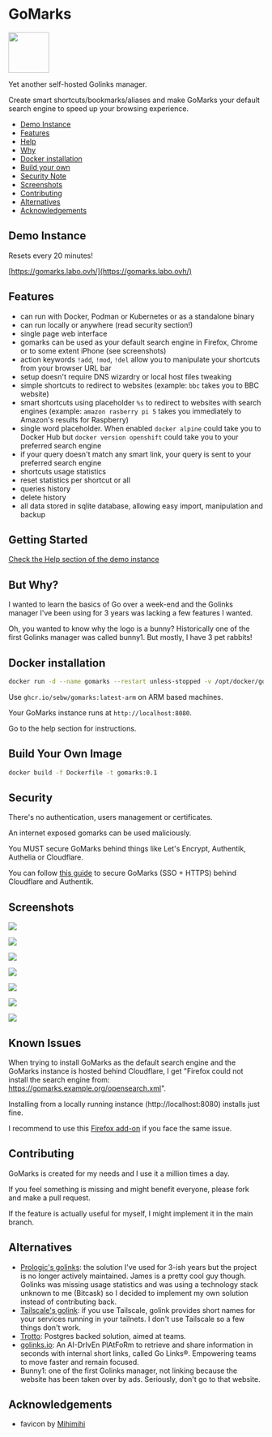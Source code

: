# GoMarks

<img src="https://raw.githubusercontent.com/sebw/gomarks/refs/heads/main/static/favicon.png" height=80>

Yet another self-hosted Golinks manager.

Create smart shortcuts/bookmarks/aliases and make GoMarks your default search engine to speed up your browsing experience.

 - [Demo Instance](#demo)
 - [Features](#features)
 - [Help](#help)
 - [Why](#why)
 - [Docker installation](#install)
 - [Build your own](#build)
 - [Security Note](#security)
 - [Screenshots](#screenshots)
 - [Contributing](#contributing)
 - [Alternatives](#alternatives)
 - [Acknowledgements](#ack)

<a id="demo"></a>
## Demo Instance 

Resets every 20 minutes!

[https://gomarks.labo.ovh/](https://gomarks.labo.ovh/)

<a id="features"></a>
## Features

- can run with Docker, Podman or Kubernetes or as a standalone binary
- can run locally or anywhere (read security section!)
- single page web interface
- gomarks can be used as your default search engine in Firefox, Chrome or to some extent iPhone (see screenshots)
- action keywords `!add`, `!mod`, `!del` allow you to manipulate your shortcuts from your browser URL bar
- setup doesn't require DNS wizardry or local host files tweaking
- simple shortcuts to redirect to websites (example: <code>bbc</code> takes you to BBC website)
- smart shortcuts using placeholder <code>%s</code> to redirect to websites with search engines (example: <code>amazon rasberry pi 5</code> takes you immediately to Amazon's results for Raspberry)
- single word placeholder. When enabled `docker alpine` could take you to Docker Hub but `docker version openshift` could take you to your preferred search engine
- if your query doesn't match any smart link, your query is sent to your preferred search engine
- shortcuts usage statistics
- reset statistics per shortcut or all
- queries history
- delete history
- all data stored in sqlite database, allowing easy import, manipulation and backup

<a id="help"></a>
## Getting Started

[Check the Help section of the demo instance](https://gomarks.labo.ovh/help/)

<a id="why"></a>
## But Why?

I wanted to learn the basics of Go over a week-end and the Golinks manager I've been using for 3 years was lacking a few features I wanted.

Oh, you wanted to know why the logo is a bunny? Historically one of the first Golinks manager was called bunny1. But mostly, I have 3 pet rabbits!

<a id="install"></a>
## Docker installation 

```bash
docker run -d --name gomarks --restart unless-stopped -v /opt/docker/gomarks:/data -p 8080:8080 ghcr.io/sebw/gomarks:latest
```

Use `ghcr.io/sebw/gomarks:latest-arm` on ARM based machines.

Your GoMarks instance runs at `http://localhost:8080`.

Go to the help section for instructions.

<a id="build"></a>
## Build Your Own Image

```bash
docker build -f Dockerfile -t gomarks:0.1
```

<a id="security"></a>
## Security

There's no authentication, users management or certificates. 

An internet exposed gomarks can be used maliciously.

You MUST secure GoMarks behind things like Let's Encrypt, Authentik, Authelia or Cloudflare.

You can follow [this guide](https://blog.wains.be/2023/2023-01-07-cloudflare-zero-trust-authentik/) to secure GoMarks (SSO + HTTPS) behind Cloudflare and Authentik.

<a id="screenshots"></a>
## Screenshots

![](https://raw.githubusercontent.com/sebw/gomarks/refs/heads/main/screenshots/index.png)

![](https://raw.githubusercontent.com/sebw/gomarks/refs/heads/main/screenshots/edit.png)

![](https://raw.githubusercontent.com/sebw/gomarks/refs/heads/main/screenshots/fallback.png)

![](https://raw.githubusercontent.com/sebw/gomarks/refs/heads/main/static/help/chrome_step1.png)

![](https://raw.githubusercontent.com/sebw/gomarks/refs/heads/main/static/help/firefox_step1.png)

![](https://raw.githubusercontent.com/sebw/gomarks/refs/heads/main/static/help/iphone_step1.jpg)

![](https://raw.githubusercontent.com/sebw/gomarks/refs/heads/main/static/help/iphone_step2.jpg)

<a id="issues"></a>
## Known Issues

When trying to install GoMarks as the default search engine and the GoMarks instance is hosted behind Cloudflare, I get "Firefox could not install the search engine from: https://gomarks.example.org/opensearch.xml".

Installing from a locally running instance (http://localhost:8080) installs just fine.

I recommend to use this [Firefox add-on](https://addons.mozilla.org/en-GB/firefox/addon/add-custom-search-engine/) if you face the same issue.

<a id="contribute"></a>
## Contributing

GoMarks is created for my needs and I use it a million times a day.

If you feel something is missing and might benefit everyone, please fork and make a pull request. 

If the feature is actually useful for myself, I might implement it in the main branch.

<a id="alternatives"></a>
## Alternatives

- [Prologic's golinks](https://git.mills.io/prologic/golinks): the solution I've used for 3-ish years but the project is no longer actively maintained. James is a pretty cool guy though. Golinks was missing usage statistics and was using a technology stack unknown to me (Bitcask) so I decided to implement my own solution instead of contributing back.
- [Tailscale's golink](https://github.com/tailscale/golink): if you use Tailscale, golink provides short names for your services running in your tailnets. I don't use Tailscale so a few things don't work.
- [Trotto](https://github.com/trotto/go-links): Postgres backed solution, aimed at teams.
- [golinks.io](https://github.com/GoLinks/golinks): An AI-DrIvEn PlAtFoRm to retrieve and share information in seconds with internal short links, called Go Links®. Empowering teams to move faster and remain focused.
- Bunny1: one of the first Golinks manager, not linking because the website has been taken over by ads. Seriously, don't go to that website.

<a id="ack"></a>
## Acknowledgements

- favicon by [Mihimihi](https://www.flaticon.com/free-icon/rabbit_7441511)
